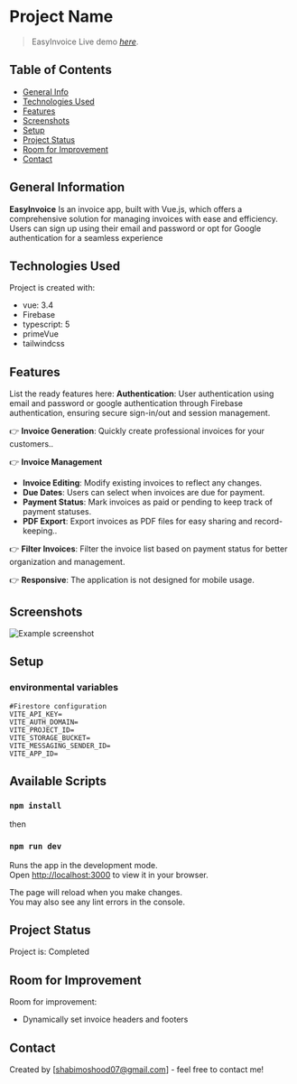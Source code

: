 # Project Name
> EasyInvoice
> Live demo [_here_](https://collaborator-bay.vercel.app).

## Table of Contents
* [General Info](#general-information)
* [Technologies Used](#technologies-used)
* [Features](#features)
* [Screenshots](#screenshots)
* [Setup](#setup)
* [Project Status](#project-status)
* [Room for Improvement](#room-for-improvement)
* [Contact](#contact)


## General Information
**EasyInvoice** Is an invoice app, built with Vue.js, which offers a comprehensive solution for managing invoices with ease and efficiency. Users can sign up using their email and password or opt for Google authentication for a seamless experience


## Technologies Used
Project is created with:
* vue: 3.4
* Firebase 
* typescript: 5
* primeVue
* tailwindcss


## Features
List the ready features here:
 **Authentication**: User authentication using email and password or google authentication through Firebase authentication, ensuring secure sign-in/out and session management.

👉 **Invoice Generation**: Quickly create professional invoices for your customers..

👉 **Invoice Management**
   - **Invoice Editing**: Modify existing invoices to reflect any changes.
   - **Due Dates**: Users can select when invoices are due for payment.
   - **Payment Status**: Mark invoices as paid or pending to keep track of payment statuses.
   - **PDF Export**: Export invoices as PDF files for easy sharing and record-keeping..

👉 **Filter Invoices**: Filter the invoice list based on payment status for better organization and management.

👉 **Responsive**: The application is not designed for mobile usage.
  


## Screenshots
![Example screenshot](./img/screenshot.png)
<!-- If you have screenshots you'd like to share, include them here. -->


## Setup

### environmental variables
```env
#Firestore configuration
VITE_API_KEY=
VITE_AUTH_DOMAIN=
VITE_PROJECT_ID=
VITE_STORAGE_BUCKET=
VITE_MESSAGING_SENDER_ID=
VITE_APP_ID=

```

  
## Available Scripts

### `npm install`
then
### `npm run dev`

Runs the app in the development mode.\
Open [http://localhost:3000](http://localhost:3000) to view it in your browser.

The page will reload when you make changes.\
You may also see any lint errors in the console.

## Project Status
Project is: Completed

## Room for Improvement
Room for improvement:
- Dynamically set invoice headers and footers 




## Contact
Created by [shabimoshood07@gmail.com] - feel free to contact me!






